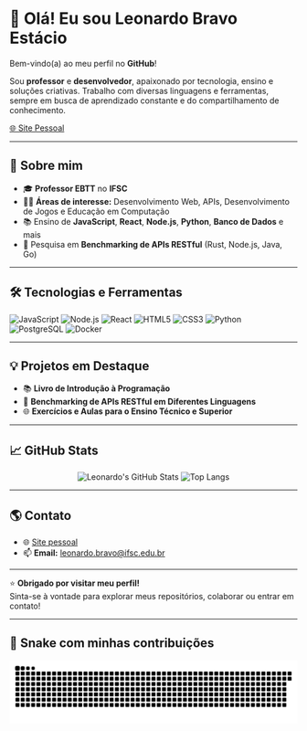 # 👋 Olá! Eu sou **Leonardo Bravo Estácio**

Bem-vindo(a) ao meu perfil no **GitHub**!

Sou **professor** e **desenvolvedor**, apaixonado por tecnologia, ensino e soluções criativas. Trabalho com diversas linguagens e ferramentas, sempre em busca de aprendizado constante e do compartilhamento de conhecimento.

[🌐 Site Pessoal](https://leobravoe.github.io/)

---

## 🚀 Sobre mim

- 🎓 **Professor EBTT** no **IFSC**
- 👨‍💻 **Áreas de interesse:** Desenvolvimento Web, APIs, Desenvolvimento de Jogos e Educação em Computação
- 📚 Ensino de **JavaScript**, **React**, **Node.js**, **Python**, **Banco de Dados** e mais
- 🔬 Pesquisa em **Benchmarking de APIs RESTful** (Rust, Node.js, Java, Go)

---

## 🛠️ Tecnologias e Ferramentas

![JavaScript](https://img.shields.io/badge/JavaScript-F7DF1E?logo=javascript&logoColor=black)
![Node.js](https://img.shields.io/badge/Node.js-339933?logo=node.js&logoColor=white)
![React](https://img.shields.io/badge/React-61DAFB?logo=react&logoColor=black)
![HTML5](https://img.shields.io/badge/HTML5-E34F26?logo=html5&logoColor=white)
![CSS3](https://img.shields.io/badge/CSS3-1572B6?logo=css3&logoColor=white)
![Python](https://img.shields.io/badge/Python-3776AB?logo=python&logoColor=white)
![PostgreSQL](https://img.shields.io/badge/PostgreSQL-4169E1?logo=postgresql&logoColor=white)
![Docker](https://img.shields.io/badge/Docker-2496ED?logo=docker&logoColor=white)

---

## 💡 Projetos em Destaque

- 📚 **Livro de Introdução à Programação**
- 🔬 **Benchmarking de APIs RESTful em Diferentes Linguagens**
- 🌐 **Exercícios e Aulas para o Ensino Técnico e Superior**

---

## 📈 GitHub Stats

<div align="center">
  
![Leonardo's GitHub Stats](https://github-readme-stats.vercel.app/api?username=leobravoe&show_icons=true&theme=default)
![Top Langs](https://github-readme-stats.vercel.app/api/top-langs/?username=leobravoe&layout=compact)

</div>

---

## 🌎 Contato

- 🌐 [Site pessoal](https://leobravoe.github.io/)
- 📫 **Email:** leonardo.bravo@ifsc.edu.br

---

⭐️ **Obrigado por visitar meu perfil!**  
Sinta-se à vontade para explorar meus repositórios, colaborar ou entrar em contato!

---

## 🐍 Snake com minhas contribuições

![snake gif](https://github.com/leobravoe/github-contribution-grid-snake/blob/main/dist/github-snake.svg)
